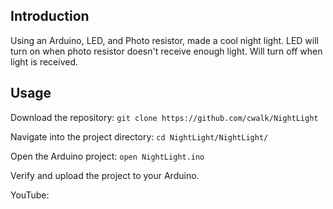 ## Introduction

Using an Arduino, LED, and Photo resistor, made a cool night light. LED will turn on when photo resistor doesn't receive enough light. Will turn off when light is received.

## Usage

Download the repository: `git clone https://github.com/cwalk/NightLight`

Navigate into the project directory: `cd NightLight/NightLight/`

Open the Arduino project: `open NightLight.ino`

Verify and upload the project to your Arduino.

YouTube: 
